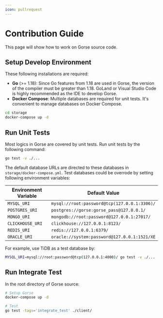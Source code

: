 ```yaml
---
icon: pullrequest
---
```

# Contribution Guide

This page will show how to work on Gorse source code.

## Setup Develop Environment

These following installations are required:

- **Go** (>= 1.18): Since Go features from 1.18 are used in Gorse, the version of the compiler must be greater than 1.18. GoLand or Visual Studio Code is highly recommended as the IDE to develop Gorse.
- **Docker Compose**: Multiple databases are required for unit tests. It's convenient to manage databases on Docker Compose. 

```bash
cd storage
docker-compose up -d
```

## Run Unit Tests

Most logics in Gorse are covered by unit tests. Run unit tests by the following command:

```bash
go test -v ./...
```

The default database URLs are directed to these databases in `storage/docker-compose.yml`. Test databases could be overrode by setting following environment variables:

| Environment Variable | Default Value |
|-|-|
| `MYSQL_URI` | `mysql://root:password@tcp(127.0.0.1:3306)/` |
| `POSTGRES_URI` | `postgres://gorse:gorse_pass@127.0.0.1/` |
| `MONGO_URI` | `mongodb://root:password@127.0.0.1:27017/` |
| `CLICKHOUSE_URI` | `clickhouse://127.0.0.1:8123/` |
| `REDIS_URI` | `redis://127.0.0.1:6379/` |
| `ORACLE_URI` | `oracle://system:password@127.0.0.1:1521/XE` |

For example, use TiDB as a test database by:

```bash
MYSQL_URI=mysql://root:password@tcp(127.0.0.1:4000)/ go test -v ./...
```

## Run Integrate Test

In the root directory of Gorse source:

```bash
# Setup Gorse
docker-compose up -d

# Test
go test -tags='integrate_test' ./client/
```
